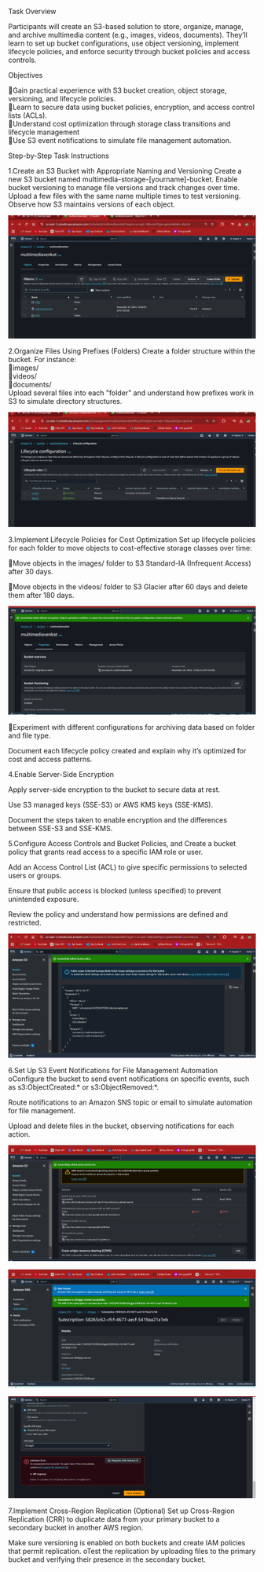 Task Overview


Participants will create an S3-based solution to store, organize, manage, and archive multimedia content (e.g., images, videos, documents). They’ll learn to set up bucket configurations, use object versioning, implement lifecycle policies, and enforce security through bucket policies and access controls.


Objectives


Gain practical experience with S3 bucket creation, object storage, versioning, and lifecycle policies.     
Learn to secure data using bucket policies, encryption, and access control lists (ACLs).       
Understand cost optimization through storage class transitions and lifecycle management    
Use S3 event notifications to simulate file management automation.

Step-by-Step Task Instructions

1.Create an S3 Bucket with Appropriate Naming and Versioning
Create a new S3 bucket named multimedia-storage-[yourname]-bucket.
Enable bucket versioning to manage file versions and track changes over time.
Upload a few files with the same name multiple times to test versioning. Observe how S3 maintains versions of each object.

![preview](./images/s1.png)

2.Organize Files Using Prefixes (Folders)
Create a folder structure within the bucket. For instance:  
images/    
videos/    
documents/         
Upload several files into each "folder" and understand how prefixes work in S3 to simulate directory structures.

![preview](./images/s2.png)

3.Implement Lifecycle Policies for Cost Optimization
Set up lifecycle policies for each folder to move objects to cost-effective storage classes over time: 

Move objects in the images/ folder to S3 Standard-IA (Infrequent Access) after 30 days.

Move objects in the videos/ folder to S3 Glacier after 60 days and delete them after 180 days.

![preview](./images/s3.png)

Experiment with different configurations for archiving data based on folder and file type.

Document each lifecycle policy created and explain why it’s optimized for cost and access patterns.

4.Enable Server-Side Encryption     

Apply server-side encryption to the bucket to secure data at rest.

Use S3 managed keys (SSE-S3) or AWS KMS keys (SSE-KMS).

Document the steps taken to enable encryption and the differences between SSE-S3 and SSE-KMS.

5.Configure Access Controls and Bucket Policies, and
Create a bucket policy that grants read access to a specific IAM role or user.

Add an Access Control List (ACL) to give specific permissions to selected users or groups.

Ensure that public access is blocked (unless specified) to prevent unintended exposure.

Review the policy and understand how permissions are defined and restricted.

![preview](./images/s4.png)

6.Set Up S3 Event Notifications for File Management Automation
oConfigure the bucket to send event notifications on specific events, such as s3:ObjectCreated:* or s3:ObjectRemoved:*.

Route notifications to an Amazon SNS topic or email to simulate automation for file management.

Upload and delete files in the bucket, observing notifications for each action.

![preview](./images/s5.png)

![preview](./images/s6.png)

![preview](./images/s7.png)

7.Implement Cross-Region Replication (Optional)
Set up Cross-Region Replication (CRR) to duplicate data from your primary bucket to a secondary bucket in another AWS region.

Make sure versioning is enabled on both buckets and create IAM policies that permit replication.
oTest the replication by uploading files to the primary bucket and verifying their presence in the secondary bucket.
